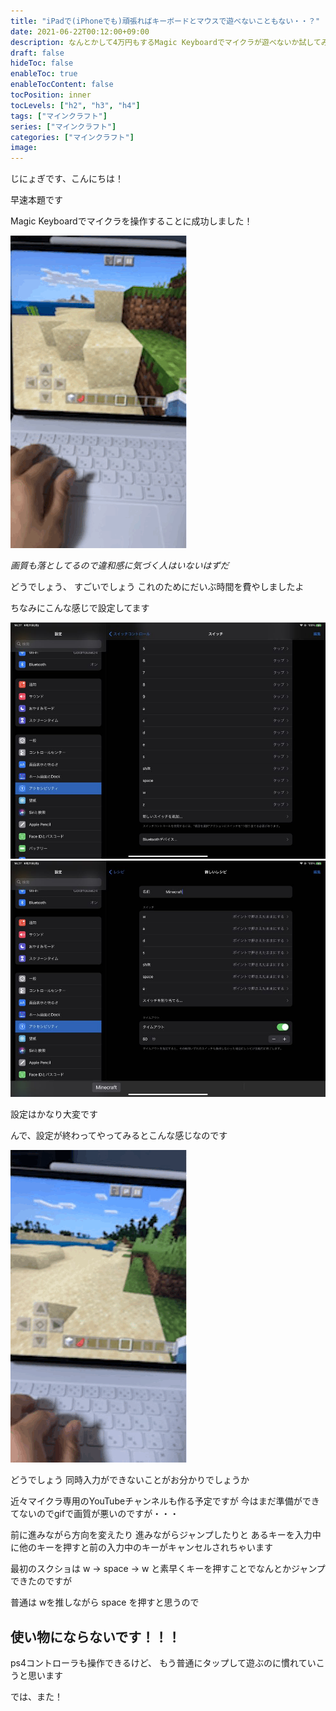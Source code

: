 ```yaml
---
title: "iPadで(iPhoneでも)頑張ればキーボードとマウスで遊べないこともない・・？"
date: 2021-06-22T00:12:00+09:00
description: なんとかして4万円もするMagic Keyboardでマイクラが遊べないか試してみました
draft: false
hideToc: false
enableToc: true
enableTocContent: false
tocPosition: inner
tocLevels: ["h2", "h3", "h4"]
tags: ["マインクラフト"]
series: ["マインクラフト"]
categories: ["マインクラフト"]
image:
---
```


じにょぎです、こんにちは！

早速本題です

Magic Keyboardでマイクラを操作することに成功しました！

![でき・・た？](/mcpe/20210621/m_1.gif)

*画質も落としてるので違和感に気づく人はいないはずだ*


どうでしょう、
すごいでしょう
これのためにだいぶ時間を費やしましたよ

ちなみにこんな感じで設定してます

![設定1](/mcpe/20210621/m_2.jpeg)
![設定2](/mcpe/20210621/m_3.jpeg)


設定はかなり大変です

んで、設定が終わってやってみるとこんな感じなのです

![どうだ](/mcpe/20210621/m_4.gif)

どうでしょう
同時入力ができないことがお分かりでしょうか

近々マイクラ専用のYouTubeチャンネルも作る予定ですが
今はまだ準備ができてないのでgifで画質が悪いのですが・・・

前に進みながら方向を変えたり
進みながらジャンプしたりと
あるキーを入力中に他のキーを押すと前の入力中のキーがキャンセルされちゃいます

最初のスクショは w -> space -> w と素早くキーを押すことでなんとかジャンプできたのですが

普通は wを推しながら space を押すと思うので

## 使い物にならないです！！！

ps4コントローラも操作できるけど、
もう普通にタップして遊ぶのに慣れていこうと思います

では、また！

